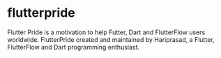 # flutterpride
Flutter Pride is a motivation to help Futter, Dart and FlutterFlow users worldwide.  FlutterPride created and maintained by Hariprasad, a Flutter, FlutterFlow and Dart programming enthusiast.
